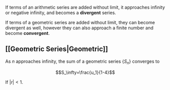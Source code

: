 If terms of an arithmetic series are added without limit, it approaches infinity or negative infinity, and becomes a **divergent** series.

If terms of a geometric series are added without limit, they can become divergent as well, however they can also approach a finite number and become **convergent**.
## [[Geometric Series|Geometric]]
As $n$ approaches infinity, the sum of a geometric series $\{S_n\}$ converges to

$$S_\infty=\frac{u_1}{1-4}$$

If $|r|<1$.